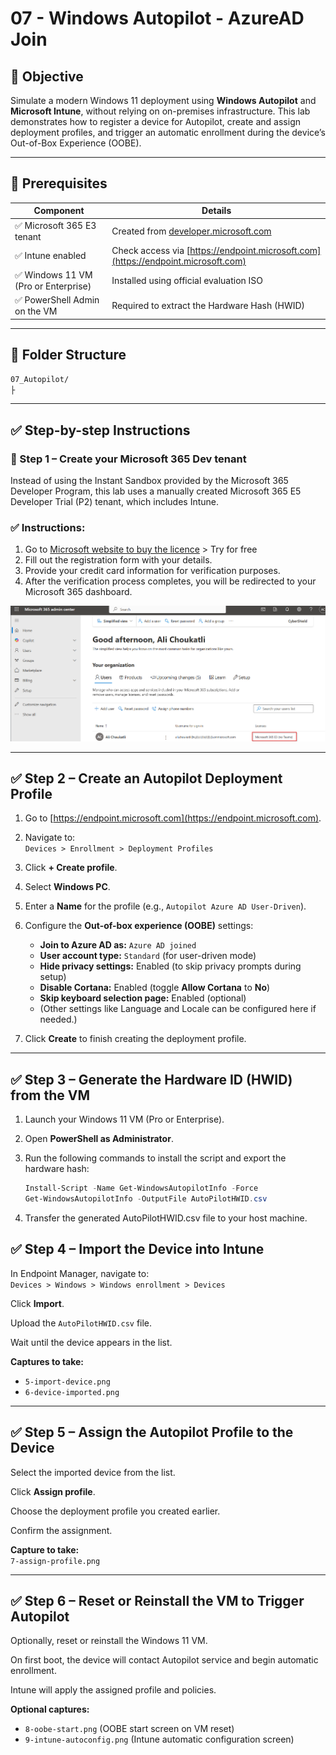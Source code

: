 # 07 - Windows Autopilot - AzureAD Join

## 🎯 Objective

Simulate a modern Windows 11 deployment using **Windows Autopilot** and **Microsoft Intune**, without relying on on-premises infrastructure. This lab demonstrates how to register a device for Autopilot, create and assign deployment profiles, and trigger an automatic enrollment during the device’s Out-of-Box Experience (OOBE).

---

## 🧰 Prerequisites

| Component                            | Details                                                                                                 |
|--------------------------------------|---------------------------------------------------------------------------------------------------------|
| ✅ Microsoft 365 E3 tenant           | Created from [developer.microsoft.com](https://developer.microsoft.com/en-us/microsoft-365/dev-program) |
| ✅ Intune enabled                    | Check access via [https://endpoint.microsoft.com](https://endpoint.microsoft.com)                       |
| ✅ Windows 11 VM (Pro or Enterprise) | Installed using official evaluation ISO                                                                 |
| ✅ PowerShell Admin on the VM | Required to extract the Hardware Hash (HWID)                                                                   |

---

## 🧱 Folder Structure

```bash
07_Autopilot/
├
```
---

## ✅ Step-by-step Instructions

### 🧩 Step 1 – Create your Microsoft 365 Dev tenant

Instead of using the Instant Sandbox provided by the Microsoft 365 Developer Program, this lab uses a manually created Microsoft 365 E5 Developer Trial (P2) tenant, which includes Intune.

### ✅ Instructions:

1. Go to [Microsoft website to buy the licence](https://www.microsoft.com/en-ca/microsoft-365/enterprise/e3?activetab=pivot:overviewtab) > Try for free
2. Fill out the registration form with your details.  
3. Provide your credit card information for verification purposes.  
4. After the verification process completes, you will be redirected to your Microsoft 365 dashboard.  

![Dashboard_E3](https://github.com/AliChoukatli/CyberShield-Enterprise/blob/main/07_Autopilot/Screenshots/Licence_E3.png)

---

## ✅ Step 2 – Create an Autopilot Deployment Profile

1. Go to [https://endpoint.microsoft.com](https://endpoint.microsoft.com).

2. Navigate to:  
   `Devices > Enrollment > Deployment Profiles`

3. Click **+ Create profile**.

4. Select **Windows PC**.

5. Enter a **Name** for the profile (e.g., `Autopilot Azure AD User-Driven`).

6. Configure the **Out-of-box experience (OOBE)** settings:

   - **Join to Azure AD as:** `Azure AD joined`  
   - **User account type:** `Standard` (for user-driven mode)  
   - **Hide privacy settings:** Enabled (to skip privacy prompts during setup)  
   - **Disable Cortana:** Enabled (toggle **Allow Cortana** to **No**)  
   - **Skip keyboard selection page:** Enabled (optional)  
   - (Other settings like Language and Locale can be configured here if needed.)

7. Click **Create** to finish creating the deployment profile.

---

## ✅ Step 3 – Generate the Hardware ID (HWID) from the VM

1. Launch your Windows 11 VM (Pro or Enterprise).

2. Open **PowerShell as Administrator**.

3. Run the following commands to install the script and export the hardware hash:

   ```powershell
   Install-Script -Name Get-WindowsAutopilotInfo -Force
   Get-WindowsAutopilotInfo -OutputFile AutoPilotHWID.csv
   ```
4. Transfer the generated AutoPilotHWID.csv file to your host machine.

## ✅ Step 4 – Import the Device into Intune

In Endpoint Manager, navigate to:  
`Devices > Windows > Windows enrollment > Devices`

Click **Import**.

Upload the `AutoPilotHWID.csv` file.

Wait until the device appears in the list.

**Captures to take:**  
- `5-import-device.png`  
- `6-device-imported.png`

---

## ✅ Step 5 – Assign the Autopilot Profile to the Device

Select the imported device from the list.

Click **Assign profile**.

Choose the deployment profile you created earlier.

Confirm the assignment.

**Capture to take:**  
`7-assign-profile.png`

---

## ✅ Step 6 – Reset or Reinstall the VM to Trigger Autopilot

Optionally, reset or reinstall the Windows 11 VM.

On first boot, the device will contact Autopilot service and begin automatic enrollment.

Intune will apply the assigned profile and policies.

**Optional captures:**  
- `8-oobe-start.png` (OOBE start screen on VM reset)  
- `9-intune-autoconfig.png` (Intune automatic configuration screen)
